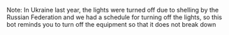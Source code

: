 Note: In Ukraine last year, the lights were turned off due to shelling by the Russian Federation and we had a schedule for turning off the lights, so this bot reminds you to turn off the equipment so that it does not break down
